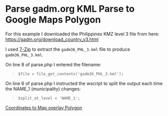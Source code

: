 # Parse gadm.org KML Parse to Google Maps Polygon

For this example I downloaded the Philippines KMZ level 3 file from here: https://gadm.org/download_country_v3.html

I used [7-Zip](https://www.7-zip.org/download.html) to extract the `gadm36_PHL_3.kml` file to produce `gadm36_PHL_3.kml`.

On line 8 of parse.php I entered the filename:
  > `$file = file_get_contents('gadm36_PHL_3.kml');`

On line 6 of parse.php I instructed the wscript to split the output each time the NAME_1 (municipality) changes:
  > `$split_at_level = 'NAME_1';`

[Coordinates to Map overlay Polygon](https://jsfiddle.net/andyg2/0t1gwnja/25/)


  
